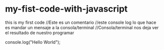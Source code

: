 # my-fist-code-with-javascript
this is my first code 
//Este es un comentario
//este console log lo que hace es mandar un mensaje a la consola/terminal
//Consola/terminal nos deja ver el resultado de nuestro programar

console.log("Hello World");
